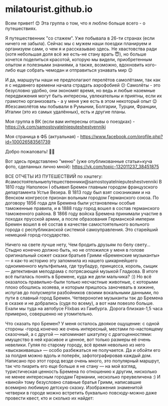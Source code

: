# milatourist.github.io
Всем привет! 😊
Эта группа о том, что я люблю больше всего - о путешествиях. 

Я путешественник "со стажем". Уже побывала в 26-ти странах (если ничего не забыла). Сейчас мы с мужем наши поездки планируем и организуем сами, о чем я и рассказываю здесь. Не хвастовства ради (хотя небольшая доля всё же есть-не стану врать 😇), но больше хочется поделиться красотой, которую мы видели, приобретенным опытом и полезными знаниями, а также, возможно, вдохновить кого-либо еще собрать чемодан и отправиться узнавать мир 😉

И да, маршруты наши не предполагают перелётов самолётами, так как я с недавнего времени начала страдать аэрофобией 😕 Самолёты - это безусловно удобно, они экономят время, но ведь и любые наземные передвижения могут быть интересны, увлекательны и приятны, если их грамотно организовать - а у меня уже есть в этом некоторый опыт 😉
#безсамолётов мы побывали в Румынии, Болгарии, Турции, Франции, Италии (это из самых удалённых), есть и другие планы.

Моя группа в ВК (если вам интересны отзывы о поездках) - https://vk.com/samostoyatelnieputeshestvenniki

Моя страница в ФБ (актуальная) - https://www.facebook.com/profile.php?id=100026583561739

Добро пожаловать! 🙂👋

Вот здесь представлено "меню" (уже опубликованные статьи+куча фото, сделанных лично мной): 
https://vk.com/topic-132011237_38451875

ВСЕ ОТЧЕТЫ ИЗ ПУТЕШЕСТВИЙ по хэштегу: #самостоятельныепутешественники@samostoyatelnieputeshestvenniki
В 1810 году Наполеон I объявил Бремен главным городом французского департамента Устье Везера. В 1813 году был взят союзниками и на Венском конгрессе признан вольным городом Германского союза. По договору 1856 года для Бремена были установлены особые таможенные правила, и в 1888 году город вошел в состав германского таможенного района. В 1866 году войска Бремена принимали участие в походах прусской армии, а после образования Германской империи Бремен вошел в её состав в качестве самостоятельного вольного города с республиканской системой самоуправления.
Это старейший немецкий город-государство.


Ничего на свете лучше нету,
Чем бродить друзьям по белу свету…
Стыдно конечно должно быть, но не отложился у меня в голове оригинальный сюжет сказки братьев Гримм «Бременские музыканты» — я как-то историю эту запомнила из нашего шикарнейшего одноименного мультфильма, где трубадур, принцесса, король, сыщик — детективная мелодрама с потрясающей музыкой Гладкова. В итоге всё пыталась понять в Бремене, куда же дели мальчика? :)) Но всё оказалось правильно-были только несчастные животные, с которыми плохо обошлись хозяева, и которым пришлось заночевать в хижине, испугав до полусмерти разбойников своими вокальными данными, по пути в славный город Бремен. Четвероногие музыканты так до Бремена в сказке и не добрались (судя по всему), а вот нам повезло больше. Ехали мы туда на автобусе Flixbas из Гамбурга. Дорога близкая-1,5 часа примерно, совершенно не утомительно.

Что сказать про Бремен? У меня осталось двоякое ощущение: с одной стороны -город конечно же очень интересный, местами по-настоящему сказочный, а с другой — напоминает шкатулку с драгоценностями: имущество в ней красивое и ценное, вот только размеры её очень невелики. Гуляя по старому городу, всё время невольно из него «выскакиваешь» — особо разбежаться не получается. Да и обойти его за полдня можно вдоль и поперёк, зафотографировав каждый дом. Написано про этот город везде очень много, это популярный маршрут, так что пиарить его еще больше я не стану — на мой взгляд, туристическая ценность Бремена по отношению к другим, нисколько не менее интересным городам Германии, несколько преувеличена :) И «виной» тому безусловно славные братья Гримм, написавшие всемирно любимую детскую сказку. Изображения знаменитой четверки в городе можно встретить буквально повсюду-можно даже провести квест, кто и сколько их найдет:



